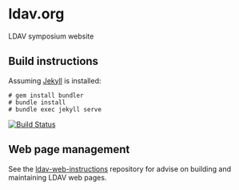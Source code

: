 # ldav.org
LDAV symposium website

## Build instructions

Assuming [Jekyll](https://jekyllrb.com/docs/installation/) is installed:
```
# gem install bundler
# bundle install
# bundle exec jekyll serve
```

[![Build Status](https://travis-ci.org/cgarth/ldav.org.svg?branch=master)](https://travis-ci.org/cgarth/ldav.org)


## Web page management

See the
[ldav-web-instructions](https://github.com/LDAV-Symposium/ldav-web-instructions/blob/master/README.md)
repository for advise on building and maintaining LDAV web pages.
